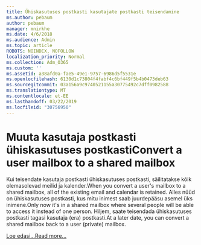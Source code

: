 ```yaml
---
title: Ühiskasutuses postkasti kasutajate postkasti teisendamine
ms.author: pebaum
author: pebaum
manager: mnirkhe
ms.date: 4/6/2018
ms.audience: Admin
ms.topic: article
ROBOTS: NOINDEX, NOFOLLOW
localization_priority: Normal
ms.collection: Adm_O365
ms.custom: ''
ms.assetid: a38afd0a-fae5-49e1-9757-6986d5f5531e
ms.openlocfilehash: 6130d1c73804f4fabf4c6bf449f5b4b0473deb63
ms.sourcegitcommit: 03a156a9c9740521155a30775492c7dff0982588
ms.translationtype: MT
ms.contentlocale: et-EE
ms.lasthandoff: 03/22/2019
ms.locfileid: "30756950"
---
```

# <a name="convert-a-user-mailbox-to-a-shared-mailbox"></a><span data-ttu-id="00597-102">Muuta kasutaja postkasti ühiskasutuses postkasti</span><span class="sxs-lookup"><span data-stu-id="00597-102">Convert a user mailbox to a shared mailbox</span></span>

<span data-ttu-id="00597-103">Kui teisendate kasutaja postkasti ühiskasutuses postkasti, säilitatakse kõik olemasolevad meilid ja kalender.</span><span class="sxs-lookup"><span data-stu-id="00597-103">When you convert a user's mailbox to a shared mailbox, all of the existing email and calendar is retained.</span></span> <span data-ttu-id="00597-104">Alles nüüd on ühiskasutuses postkasti, kus mitu inimest saab juurdepääsu asemel üks inimene.</span><span class="sxs-lookup"><span data-stu-id="00597-104">Only now it's in a shared mailbox where several people will be able to access it instead of one person.</span></span> <span data-ttu-id="00597-105">Hiljem, saate teisendada ühiskasutuses postkasti tagasi kasutaja (era) postkasti.</span><span class="sxs-lookup"><span data-stu-id="00597-105">At a later date, you can convert a shared mailbox back to a user (private) mailbox.</span></span>
  
[<span data-ttu-id="00597-106">Loe edasi...</span><span class="sxs-lookup"><span data-stu-id="00597-106">Read more...</span></span>](https://support.office.com/article/2e122487-e1f5-4f26-ba41-5689249d93ba)
  

